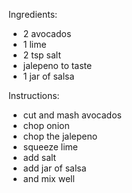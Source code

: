 Ingredients:
- 2 avocados
- 1 lime
- 2 tsp salt
- jalepeno to taste
- 1 jar of salsa

Instructions:
- cut and mash avocados
- chop onion
- chop the jalepeno
- squeeze lime
- add salt
- add jar of salsa
- and mix well
